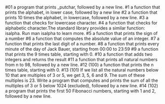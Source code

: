 #01 a program that prints _putchar, followed by a new line.
#1 a function that prints the alphabet, in lower case, followed by a new line
#2 a function that prints 10 times the alphabet, in lowercase, followed by a new line.
#3  a function that checks for lowercase character.
#4 a function that checks for alphabetic character.The standard library provides a similar function: isalpha. Run man isalpha to learn more.
#5 a function that prints the sign of a number
#6 a function that computes the absolute value of an integer.
#7 a function that prints the last digit of a number.
#8 a function that prints every minute of the day of Jack Bauer, starting from 00:00 to 23:59
#9 a function that prints the 9 times table, starting with 0.
#10 a function that adds two integers and returns the result
#11 a function that prints all natural numbers from n to 98, followed by a new line.
#12 (100) a function that prints the n times table, starting with 0.
#13 (101) If we list all the natural numbers below 10 that are multiples of 3 or 5, we get 3, 5, 6 and 9. The sum of these multiples is 23. Write a program that computes and prints the sum of all the multiples of 3 or 5 below 1024 (excluded), followed by a new line.
#14 (102) a program that prints the first 50 Fibonacci numbers, starting with 1 and 2, followed by a new line.
